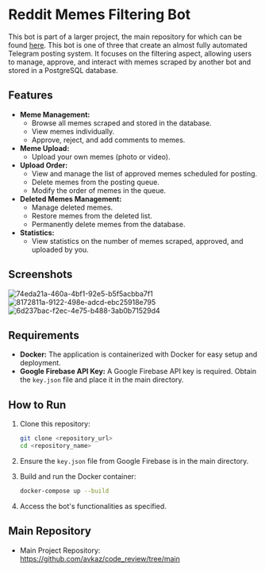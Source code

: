 # Reddit Memes Filtering Bot

This bot is part of a larger project, the main repository for which can be found [here](<https://github.com/avkaz/code_review/tree/main>).  This bot is one of three that create an almost fully automated Telegram posting system.  It focuses on the filtering aspect, allowing users to manage, approve, and interact with memes scraped by another bot and stored in a PostgreSQL database.

## Features

*   **Meme Management:**
    *   Browse all memes scraped and stored in the database.
    *   View memes individually.
    *   Approve, reject, and add comments to memes.
*   **Meme Upload:**
    *   Upload your own memes (photo or video).
*   **Upload Order:**
    *   View and manage the list of approved memes scheduled for posting.
    *   Delete memes from the posting queue.
    *   Modify the order of memes in the queue.
*   **Deleted Memes Management:**
    *   Manage deleted memes.
    *   Restore memes from the deleted list.
    *   Permanently delete memes from the database.
*   **Statistics:**
    *   View statistics on the number of memes scraped, approved, and uploaded by you.

## Screenshots
![74eda21a-460a-4bf1-92e5-b5f5acbba7f1](https://github.com/user-attachments/assets/334f277e-8db0-44f6-8c9e-b9aa5ac9d0bb)
![8172811a-9122-498e-adcd-ebc25918e795](https://github.com/user-attachments/assets/4f6ce43a-2c85-449c-abe6-0b7ac76f1497)
![6d237bac-f2ec-4e75-b488-3ab0b71529d4](https://github.com/user-attachments/assets/3053d886-dcf4-477e-82c5-7a5a3693aa95)


## Requirements

*   **Docker:** The application is containerized with Docker for easy setup and deployment.
*   **Google Firebase API Key:** A Google Firebase API key is required. Obtain the `key.json` file and place it in the main directory.

## How to Run

1.  Clone this repository:

    ```bash
    git clone <repository_url>
    cd <repository_name>
    ```

2.  Ensure the `key.json` file from Google Firebase is in the main directory.

3.  Build and run the Docker container:

    ```bash
    docker-compose up --build
    ```

4.  Access the bot's functionalities as specified.

## Main Repository

*   Main Project Repository: <https://github.com/avkaz/code_review/tree/main>
